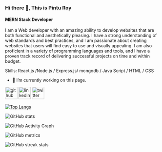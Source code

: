 ### Hi there 👋, This is Pintu Roy
#### MERN Stack Developer
I am a Web developer with an amazing ability to develop websites that are both functional and aesthetically pleasing. I have a strong understanding of web standards and best practices, and I am passionate about creating websites that users will find easy to use and visually appealing. I am also proficient in a variety of programming languages and tools, and I have a proven track record of delivering successful projects on time and within budget.

Skills: React.js /Node.js / Express.js/ mongodb / Java Script / HTML / CSS

- 🔭 I’m currently working on this page. 


[<img src='https://cdn.jsdelivr.net/npm/simple-icons@3.0.1/icons/github.svg' alt='github' height='40'>](https://github.com/pintu-roy121)  [<img src='https://cdn.jsdelivr.net/npm/simple-icons@3.0.1/icons/linkedin.svg' alt='linkedin' height='40'>](https://www.linkedin.com/in/pintu-roy-623ab614a/)  [<img src='https://cdn.jsdelivr.net/npm/simple-icons@3.0.1/icons/twitter.svg' alt='twitter' height='40'>](https://twitter.com/pinturoy29)  

[![Top Langs](https://github-readme-stats.vercel.app/api/top-langs/?username=pintu-roy121)](https://github.com/anuraghazra/github-readme-stats)

![GitHub stats](https://github-readme-stats.vercel.app/api?username=pintu-roy121&show_icons=true&count_private=true)  

![GitHub Activity Graph](https://activity-graph.herokuapp.com/graph?username=pintu-roy121)  

![GitHub metrics](https://metrics.lecoq.io/pintu-roy121)  

![GitHub streak stats](https://streak-stats.demolab.com/?user=pintu-roy121)  


